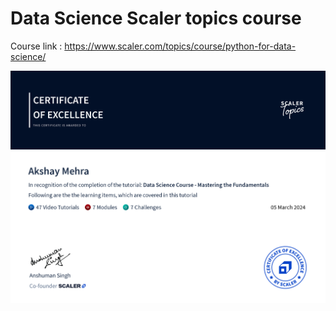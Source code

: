 # Data Science Scaler topics course

Course link : https://www.scaler.com/topics/course/python-for-data-science/

![Certificate](https://github.com/elmhrkshy/DataScienceScalerTopics/blob/main/Completion%20Certificate/Data%20Science%20Course%20-%20Mastering%20the%20Fundamentals%20Certificate.png)
